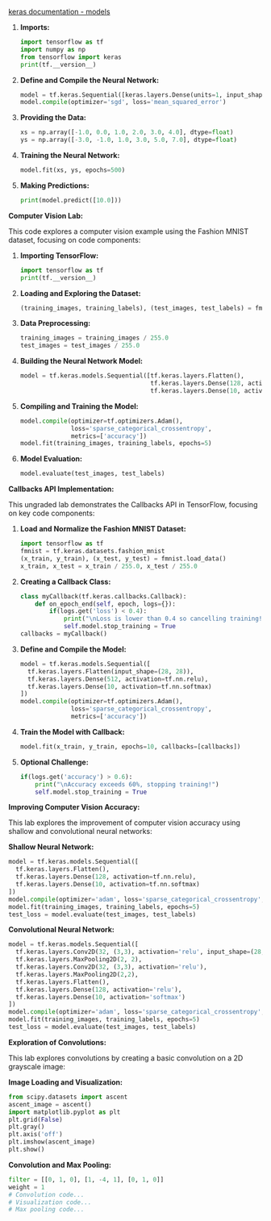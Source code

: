 [keras documentation - models](https://keras.io/api/applications/)

1. **Imports:**
   ```python
   import tensorflow as tf
   import numpy as np
   from tensorflow import keras
   print(tf.__version__)
   ```

2. **Define and Compile the Neural Network:**
   ```python
   model = tf.keras.Sequential([keras.layers.Dense(units=1, input_shape=[1])])
   model.compile(optimizer='sgd', loss='mean_squared_error')
   ```

3. **Providing the Data:**
   ```python
   xs = np.array([-1.0, 0.0, 1.0, 2.0, 3.0, 4.0], dtype=float)
   ys = np.array([-3.0, -1.0, 1.0, 3.0, 5.0, 7.0], dtype=float)
   ```

4. **Training the Neural Network:**
   ```python
   model.fit(xs, ys, epochs=500)
   ```

5. **Making Predictions:**
   ```python
   print(model.predict([10.0]))
   ```

**Computer Vision Lab:**

This code explores a computer vision example using the Fashion MNIST dataset, focusing on code components:

1. **Importing TensorFlow:**
   ```python
   import tensorflow as tf
   print(tf.__version__)
   ```

2. **Loading and Exploring the Dataset:**
   ```python
   (training_images, training_labels), (test_images, test_labels) = fmnist.load_data()
   ```

3. **Data Preprocessing:**
   ```python
   training_images = training_images / 255.0
   test_images = test_images / 255.0
   ```

4. **Building the Neural Network Model:**
   ```python
   model = tf.keras.models.Sequential([tf.keras.layers.Flatten(), 
                                       tf.keras.layers.Dense(128, activation=tf.nn.relu), 
                                       tf.keras.layers.Dense(10, activation=tf.nn.softmax)])
   ```

5. **Compiling and Training the Model:**
   ```python
   model.compile(optimizer=tf.optimizers.Adam(),
                 loss='sparse_categorical_crossentropy',
                 metrics=['accuracy'])
   model.fit(training_images, training_labels, epochs=5)
   ```

6. **Model Evaluation:**
   ```python
   model.evaluate(test_images, test_labels)
   ```

**Callbacks API Implementation:**

This ungraded lab demonstrates the Callbacks API in TensorFlow, focusing on key code components:

1. **Load and Normalize the Fashion MNIST Dataset:**
   ```python
   import tensorflow as tf
   fmnist = tf.keras.datasets.fashion_mnist
   (x_train, y_train), (x_test, y_test) = fmnist.load_data()
   x_train, x_test = x_train / 255.0, x_test / 255.0
   ```

2. **Creating a Callback Class:**
   ```python
   class myCallback(tf.keras.callbacks.Callback):
       def on_epoch_end(self, epoch, logs={}):
           if(logs.get('loss') < 0.4):
               print("\nLoss is lower than 0.4 so cancelling training!")
               self.model.stop_training = True
   callbacks = myCallback()
   ```

3. **Define and Compile the Model:**
   ```python
   model = tf.keras.models.Sequential([
     tf.keras.layers.Flatten(input_shape=(28, 28)),
     tf.keras.layers.Dense(512, activation=tf.nn.relu),
     tf.keras.layers.Dense(10, activation=tf.nn.softmax)
   ])
   model.compile(optimizer=tf.optimizers.Adam(),
                 loss='sparse_categorical_crossentropy',
                 metrics=['accuracy'])
   ```

4. **Train the Model with Callback:**
   ```python
   model.fit(x_train, y_train, epochs=10, callbacks=[callbacks])
   ```

5. **Optional Challenge:**
   ```python
   if(logs.get('accuracy') > 0.6):
       print("\nAccuracy exceeds 60%, stopping training!")
       self.model.stop_training = True
   ```

**Improving Computer Vision Accuracy:**

This lab explores the improvement of computer vision accuracy using shallow and convolutional neural networks:

**Shallow Neural Network:**
   ```python
   model = tf.keras.models.Sequential([
     tf.keras.layers.Flatten(),
     tf.keras.layers.Dense(128, activation=tf.nn.relu),
     tf.keras.layers.Dense(10, activation=tf.nn.softmax)
   ])
   model.compile(optimizer='adam', loss='sparse_categorical_crossentropy', metrics=['accuracy'])
   model.fit(training_images, training_labels, epochs=5)
   test_loss = model.evaluate(test_images, test_labels)
   ```

**Convolutional Neural Network:**
   ```python
   model = tf.keras.models.Sequential([
     tf.keras.layers.Conv2D(32, (3,3), activation='relu', input_shape=(28, 28, 1)),
     tf.keras.layers.MaxPooling2D(2, 2),
     tf.keras.layers.Conv2D(32, (3,3), activation='relu'),
     tf.keras.layers.MaxPooling2D(2,2),
     tf.keras.layers.Flatten(),
     tf.keras.layers.Dense(128, activation='relu'),
     tf.keras.layers.Dense(10, activation='softmax')
   ])
   model.compile(optimizer='adam', loss='sparse_categorical_crossentropy', metrics=['accuracy'])
   model.fit(training_images, training_labels, epochs=5)
   test_loss = model.evaluate(test_images, test_labels)
   ```

**Exploration of Convolutions:**

This lab explores convolutions by creating a basic convolution on a 2D grayscale image:

**Image Loading and Visualization:**
   ```python
   from scipy.datasets import ascent
   ascent_image = ascent()
   import matplotlib.pyplot as plt
   plt.grid(False)
   plt.gray()
   plt.axis('off')
   plt.imshow(ascent_image)
   plt.show()
   ```

**Convolution and Max Pooling:**
   ```python
   filter = [[0, 1, 0], [1, -4, 1], [0, 1, 0]]
   weight = 1
   # Convolution code...
   # Visualization code...
   # Max pooling code...
   ```